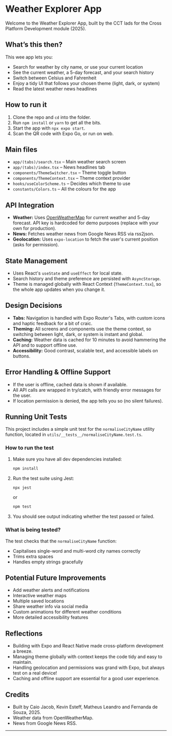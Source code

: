 # Weather Explorer App

Welcome to the Weather Explorer App, built by the CCT lads for the Cross Platform Development module (2025).

## What’s this then?
This wee app lets you:
- Search for weather by city name, or use your current location
- See the current weather, a 5-day forecast, and your search history
- Switch between Celsius and Fahrenheit
- Enjoy a tidy UI that follows your chosen theme (light, dark, or system)
- Read the latest weather news headlines

## How to run it
1. Clone the repo and `cd` into the folder.
2. Run `npm install` or `yarn` to get all the bits.
3. Start the app with `npx expo start`.
4. Scan the QR code with Expo Go, or run on web.

## Main files
- `app/(tabs)/search.tsx` – Main weather search screen
- `app/(tabs)/index.tsx` – News headlines tab
- `components/ThemeSwitcher.tsx` – Theme toggle button
- `components/ThemeContext.tsx` – Theme context provider
- `hooks/useColorScheme.ts` – Decides which theme to use
- `constants/Colors.ts` – All the colours for the app

## API Integration
- **Weather:** Uses [OpenWeatherMap](https://openweathermap.org/) for current weather and 5-day forecast. API key is hardcoded for demo purposes (replace with your own for production).
- **News:** Fetches weather news from Google News RSS via rss2json.
- **Geolocation:** Uses `expo-location` to fetch the user's current position (asks for permission).

## State Management
- Uses React's `useState` and `useEffect` for local state.
- Search history and theme preference are persisted with `AsyncStorage`.
- Theme is managed globally with React Context (`ThemeContext.tsx`), so the whole app updates when you change it.

## Design Decisions
- **Tabs:** Navigation is handled with Expo Router's Tabs, with custom icons and haptic feedback for a bit of craic.
- **Theming:** All screens and components use the theme context, so switching between light, dark, or system is instant and global.
- **Caching:** Weather data is cached for 10 minutes to avoid hammering the API and to support offline use.
- **Accessibility:** Good contrast, scalable text, and accessible labels on buttons.

## Error Handling & Offline Support
- If the user is offline, cached data is shown if available.
- All API calls are wrapped in try/catch, with friendly error messages for the user.
- If location permission is denied, the app tells you so (no silent failures).

## Running Unit Tests

This project includes a simple unit test for the `normaliseCityName` utility function, located in `utils/__tests__/normaliseCityName.test.ts`.

### How to run the test

1. Make sure you have all dev dependencies installed:
   ```sh
   npm install
   ```

2. Run the test suite using Jest:
   ```sh
   npx jest
   ```
   or
   ```sh
   npm test
   ```

3. You should see output indicating whether the test passed or failed.

### What is being tested?

The test checks that the `normaliseCityName` function:
- Capitalises single-word and multi-word city names correctly
- Trims extra spaces
- Handles empty strings gracefully

## Potential Future Improvements
- Add weather alerts and notifications
- Interactive weather maps
- Multiple saved locations
- Share weather info via social media
- Custom animations for different weather conditions
- More detailed accessibility features

## Reflections
- Building with Expo and React Native made cross-platform development a breeze.
- Managing theme globally with context keeps the code tidy and easy to maintain.
- Handling geolocation and permissions was grand with Expo, but always test on a real device!
- Caching and offline support are essential for a good user experience.

## Credits
- Built by Caio Jacob, Kevin Esteff, Matheus Leandro and Fernanda de Souza, 2025.
- Weather data from OpenWeatherMap.
- News from Google News RSS.

---



